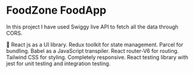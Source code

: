# FoodZone FoodApp
In this project I have used Swiggy live API to fetch all the data through CORS.

🚀 React js as a UI library.
 Redux toolkit for state management.
 Parcel for bundling.
 Babel as a JavaScript transpiler.
 React router-V6 for routing.
 Tailwind CSS for styling.
 Completely responsive.
 React testing library with jest for unit testing and integration testing.
